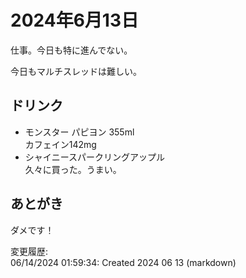 # 2024年6月13日

仕事。今日も特に進んでない。

今日もマルチスレッドは難しい。

## ドリンク

- モンスター パピヨン 355ml  
カフェイン142mg
- シャイニースパークリングアップル  
久々に買った。うまい。

## あとがき

ダメです！

変更履歴:  
06/14/2024 01:59:34: Created 2024 06 13 (markdown)  
